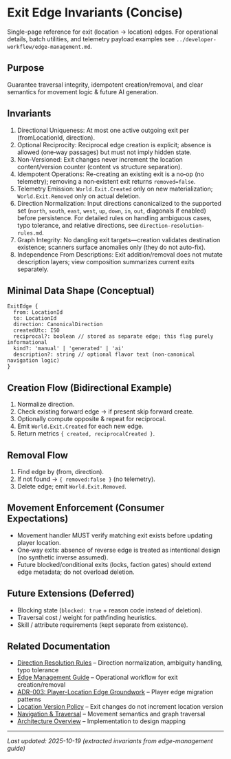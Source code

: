 # Exit Edge Invariants (Concise)

Single-page reference for exit (location → location) edges. For operational details, batch utilities, and telemetry payload examples see `../developer-workflow/edge-management.md`.

## Purpose

Guarantee traversal integrity, idempotent creation/removal, and clear semantics for movement logic & future AI generation.

## Invariants

1. Directional Uniqueness: At most one active outgoing exit per (fromLocationId, direction).
2. Optional Reciprocity: Reciprocal edge creation is explicit; absence is allowed (one‑way passages) but must not imply hidden state.
3. Non-Versioned: Exit changes never increment the location content/version counter (content vs structure separation).
4. Idempotent Operations: Re-creating an existing exit is a no‑op (no telemetry); removing a non‑existent exit returns `removed=false`.
5. Telemetry Emission: `World.Exit.Created` only on new materialization; `World.Exit.Removed` only on actual deletion.
6. Direction Normalization: Input directions canonicalized to the supported set (`north`, `south`, `east`, `west`, `up`, `down`, `in`, `out`, diagonals if enabled) before persistence. For detailed rules on handling ambiguous cases, typo tolerance, and relative directions, see `direction-resolution-rules.md`.
7. Graph Integrity: No dangling exit targets—creation validates destination existence; scanners surface anomalies only (they do not auto-fix).
8. Independence From Descriptions: Exit addition/removal does not mutate description layers; view composition summarizes current exits separately.

## Minimal Data Shape (Conceptual)

```
ExitEdge {
  from: LocationId
  to: LocationId
  direction: CanonicalDirection
  createdUtc: ISO
  reciprocal?: boolean // stored as separate edge; this flag purely informational
  kind?: 'manual' | 'generated' | 'ai'
  description?: string // optional flavor text (non-canonical navigation logic)
}
```

## Creation Flow (Bidirectional Example)

1. Normalize direction.
2. Check existing forward edge → if present skip forward create.
3. Optionally compute opposite & repeat for reciprocal.
4. Emit `World.Exit.Created` for each new edge.
5. Return metrics `{ created, reciprocalCreated }`.

## Removal Flow

1. Find edge by (from, direction).
2. If not found → `{ removed:false }` (no telemetry).
3. Delete edge; emit `World.Exit.Removed`.

## Movement Enforcement (Consumer Expectations)

-   Movement handler MUST verify matching exit exists before updating player location.
-   One‑way exits: absence of reverse edge is treated as intentional design (no synthetic inverse assumed).
-   Future blocked/conditional exits (locks, faction gates) should extend edge metadata; do not overload deletion.

## Future Extensions (Deferred)

-   Blocking state (`blocked: true` + reason code instead of deletion).
-   Traversal cost / weight for pathfinding heuristics.
-   Skill / attribute requirements (kept separate from existence).

## Related Documentation

-   [Direction Resolution Rules](./direction-resolution-rules.md) – Direction normalization, ambiguity handling, typo tolerance
-   [Edge Management Guide](../developer-workflow/edge-management.md) – Operational workflow for exit creation/removal
-   [ADR-003: Player-Location Edge Groundwork](../adr/ADR-003-player-location-edge-groundwork.md) – Player edge migration patterns
-   [Location Version Policy](./location-version-policy.md) – Exit changes do not increment location version
-   [Navigation & Traversal](../modules/navigation-and-traversal.md) – Movement semantics and graph traversal
-   [Architecture Overview](./overview.md) – Implementation to design mapping

---

_Last updated: 2025-10-19 (extracted invariants from edge-management guide)_
